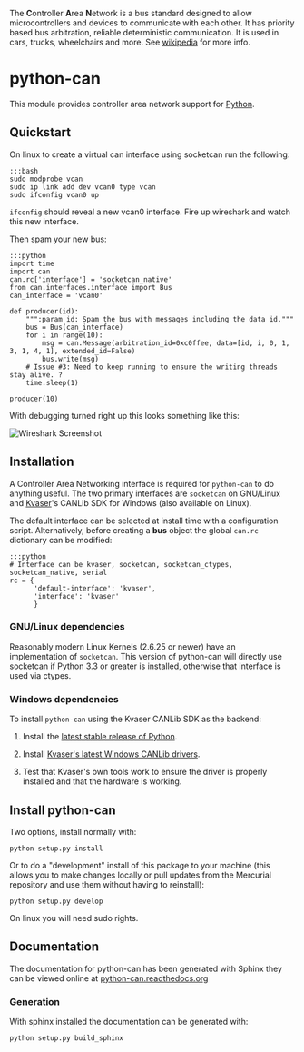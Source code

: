 The **C**ontroller **A**rea **N**etwork is a bus standard designed to 
allow microcontrollers and devices to communicate with each other. It 
has priority based bus arbitration, reliable deterministic 
communication. It is used in cars, trucks, wheelchairs and more. See
[wikipedia][1] for more info.

# python-can

This module provides controller area network support for [Python][4].

## Quickstart

On linux to create a virtual can interface using socketcan run the following:

    :::bash
    sudo modprobe vcan
    sudo ip link add dev vcan0 type vcan
    sudo ifconfig vcan0 up

`ifconfig` should reveal a new vcan0 interface. Fire up wireshark and watch this new interface.

Then spam your new bus:

    :::python
    import time
    import can
    can.rc['interface'] = 'socketcan_native'
    from can.interfaces.interface import Bus
    can_interface = 'vcan0'

    def producer(id):
        """:param id: Spam the bus with messages including the data id."""
        bus = Bus(can_interface)
        for i in range(10):
            msg = can.Message(arbitration_id=0xc0ffee, data=[id, i, 0, 1, 3, 1, 4, 1], extended_id=False)
            bus.write(msg)
        # Issue #3: Need to keep running to ensure the writing threads stay alive. ?
        time.sleep(1)

    producer(10)

With debugging turned right up this looks something like this:

![Wireshark Screenshot][7]

## Installation

A Controller Area Networking interface is required for `python-can` to do
anything useful. The two primary interfaces are `socketcan` on GNU/Linux 
and [Kvaser][2]'s CANLib SDK for Windows (also available on Linux).

The default interface can be selected at install time with a configuration
script. Alternatively, before creating a **bus** object the global `can.rc`
dictionary can be modified:

    :::python
    # Interface can be kvaser, socketcan, socketcan_ctypes, socketcan_native, serial
    rc = {
          'default-interface': 'kvaser',
          'interface': 'kvaser'
          }


### GNU/Linux dependencies

Reasonably modern Linux Kernels (2.6.25 or newer) have an implementation of 
``socketcan``. This version of python-can will directly use socketcan
if Python 3.3 or greater is installed, otherwise that interface is 
used via ctypes.

### Windows dependencies

To install `python-can` using the Kvaser CANLib SDK as the backend:

1. Install the [latest stable release of Python][4].

2. Install [Kvaser's latest Windows CANLib drivers][5].

3. Test that Kvaser's own tools work to ensure the driver is properly 
installed and that the hardware is working.


## Install python-can

Two options, install normally with:

    python setup.py install

Or to do a "development" install of this package to your machine (this allows 
you to make changes locally or pull updates from the Mercurial repository and
use them without having to reinstall):

    python setup.py develop

On linux you will need sudo rights. 


## Documentation

The documentation for python-can has been generated with Sphinx they can be viewed online at
[python-can.readthedocs.org][6]


### Generation

With sphinx installed the documentation can be generated with:

    python setup.py build_sphinx
    
    
[1]: http://en.wikipedia.org/wiki/CAN_bus
[2]: http://www.kvaser.com
[3]: http://www.brownhat.org/docs/socketcan/llcf-api.html
[4]: http://python.org/download/
[5]: http://www.kvaser.com/en/downloads.html
[6]: https://python-can.readthedocs.org/en/latest/
[7]: http://cdn.bitbucket.org/hardbyte/python-can/downloads/wireshark.png
